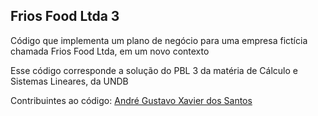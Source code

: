 ## Frios Food Ltda 3

Código que implementa um plano de negócio para uma empresa fictícia chamada Frios Food Ltda, em um novo contexto

Esse código corresponde a solução do PBL 3 da matéria de Cálculo e Sistemas Lineares, da UNDB

Contribuintes ao código: [André Gustavo Xavier dos Santos](https://github.com/andregustavoxs)